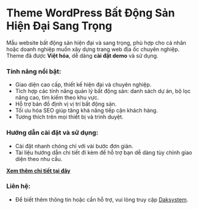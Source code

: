 # Theme WordPress Bất Động Sản Hiện Đại Sang Trọng

Mẫu website bất động sản hiện đại và sang trọng, phù hợp cho cá nhân hoặc doanh nghiệp muốn xây dựng trang web địa ốc chuyên nghiệp. Theme đã được **Việt hóa**, dễ dàng **cài đặt demo** và sử dụng.

### Tính năng nổi bật:
- Giao diện cao cấp, thiết kế hiện đại và chuyên nghiệp.
- Tích hợp các tính năng quản lý bất động sản: danh sách dự án, bộ lọc nâng cao, tìm kiếm theo khu vực.
- Hỗ trợ bản đồ định vị vị trí bất động sản.
- Tối ưu hóa SEO giúp tăng khả năng tiếp cận khách hàng.
- Tương thích trên mọi thiết bị và trình duyệt.

### Hướng dẫn cài đặt và sử dụng:
- Cài đặt nhanh chóng chỉ với vài bước đơn giản.
- Tài liệu hướng dẫn chi tiết đi kèm để hỗ trợ bạn dễ dàng tùy chỉnh giao diện theo nhu cầu.

[**Xem thêm chi tiết tại đây**](https://daksystem.net/san-pham/theme-wordpress-bat-dong-san-hien-dai-sang-trong)

### Liên hệ:
- Để biết thêm thông tin hoặc cần hỗ trợ, vui lòng truy cập [Daksystem](https://daksystem.net).
